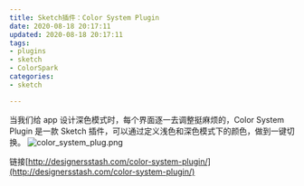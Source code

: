 ```yaml
---
title: Sketch插件：Color System Plugin
date: 2020-08-18 20:17:11
updated: 2020-08-18 20:17:11
tags: 
- plugins
- sketch
- ColorSpark
categories: 
- sketch

---
```

当我们给 app 设计深色模式时，每个界面逐一去调整挺麻烦的，Color System Plugin 是一款 Sketch 插件，可以通过定义浅色和深色模式下的颜色，做到一键切换。
![color_system_plug.png][1]


<!--more-->


链接[http://designersstash.com/color-system-plugin/](http://designersstash.com/color-system-plugin/)



  [1]: https://imgs.gnux.cn/usr/uploads/2020/08/2039312214.png